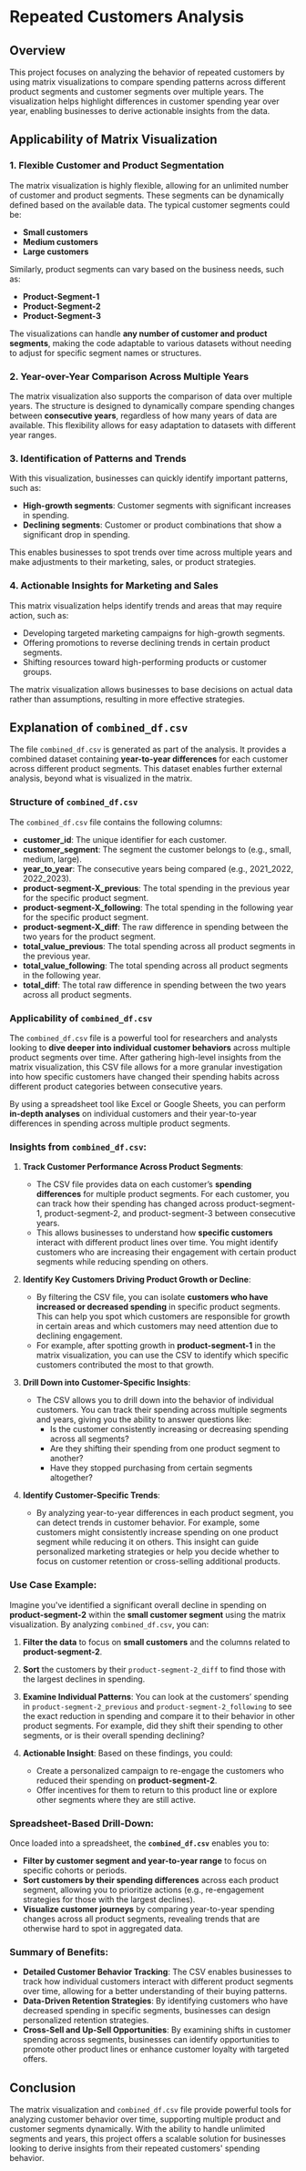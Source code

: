 # Repeated Customers Analysis

## Overview

This project focuses on analyzing the behavior of repeated customers by using matrix visualizations to compare spending patterns across different product segments and customer segments over multiple years. The visualization helps highlight differences in customer spending year over year, enabling businesses to derive actionable insights from the data.

## Applicability of Matrix Visualization

### 1. **Flexible Customer and Product Segmentation**
The matrix visualization is highly flexible, allowing for an unlimited number of customer and product segments. These segments can be dynamically defined based on the available data. The typical customer segments could be:
- **Small customers**
- **Medium customers**
- **Large customers**

Similarly, product segments can vary based on the business needs, such as:
- **Product-Segment-1**
- **Product-Segment-2**
- **Product-Segment-3**
  
The visualizations can handle **any number of customer and product segments**, making the code adaptable to various datasets without needing to adjust for specific segment names or structures.

### 2. **Year-over-Year Comparison Across Multiple Years**
The matrix visualization also supports the comparison of data over multiple years. The structure is designed to dynamically compare spending changes between **consecutive years**, regardless of how many years of data are available. This flexibility allows for easy adaptation to datasets with different year ranges.

### 3. **Identification of Patterns and Trends**
With this visualization, businesses can quickly identify important patterns, such as:
- **High-growth segments**: Customer segments with significant increases in spending.
- **Declining segments**: Customer or product combinations that show a significant drop in spending.
  
This enables businesses to spot trends over time across multiple years and make adjustments to their marketing, sales, or product strategies.

### 4. **Actionable Insights for Marketing and Sales**
This matrix visualization helps identify trends and areas that may require action, such as:
- Developing targeted marketing campaigns for high-growth segments.
- Offering promotions to reverse declining trends in certain product segments.
- Shifting resources toward high-performing products or customer groups.

The matrix visualization allows businesses to base decisions on actual data rather than assumptions, resulting in more effective strategies.

## Explanation of `combined_df.csv`

The file `combined_df.csv` is generated as part of the analysis. It provides a combined dataset containing **year-to-year differences** for each customer across different product segments. This dataset enables further external analysis, beyond what is visualized in the matrix.

### Structure of `combined_df.csv`

The `combined_df.csv` file contains the following columns:
- **customer_id**: The unique identifier for each customer.
- **customer_segment**: The segment the customer belongs to (e.g., small, medium, large).
- **year_to_year**: The consecutive years being compared (e.g., 2021_2022, 2022_2023).
- **product-segment-X_previous**: The total spending in the previous year for the specific product segment.
- **product-segment-X_following**: The total spending in the following year for the specific product segment.
- **product-segment-X_diff**: The raw difference in spending between the two years for the product segment.
- **total_value_previous**: The total spending across all product segments in the previous year.
- **total_value_following**: The total spending across all product segments in the following year.
- **total_diff**: The total raw difference in spending between the two years across all product segments.

### Applicability of `combined_df.csv`

The `combined_df.csv` file is a powerful tool for researchers and analysts looking to **dive deeper into individual customer behaviors** across multiple product segments over time. After gathering high-level insights from the matrix visualization, this CSV file allows for a more granular investigation into how specific customers have changed their spending habits across different product categories between consecutive years.

By using a spreadsheet tool like Excel or Google Sheets, you can perform **in-depth analyses** on individual customers and their year-to-year differences in spending across multiple product segments.

### Insights from `combined_df.csv`:

1. **Track Customer Performance Across Product Segments**:
   - The CSV file provides data on each customer’s **spending differences** for multiple product segments. For each customer, you can track how their spending has changed across product-segment-1, product-segment-2, and product-segment-3 between consecutive years.
   - This allows businesses to understand how **specific customers** interact with different product lines over time. You might identify customers who are increasing their engagement with certain product segments while reducing spending on others.

2. **Identify Key Customers Driving Product Growth or Decline**:
   - By filtering the CSV file, you can isolate **customers who have increased or decreased spending** in specific product segments. This can help you spot which customers are responsible for growth in certain areas and which customers may need attention due to declining engagement.
   - For example, after spotting growth in **product-segment-1** in the matrix visualization, you can use the CSV to identify which specific customers contributed the most to that growth.

3. **Drill Down into Customer-Specific Insights**:
   - The CSV allows you to drill down into the behavior of individual customers. You can track their spending across multiple segments and years, giving you the ability to answer questions like:
     - Is the customer consistently increasing or decreasing spending across all segments?
     - Are they shifting their spending from one product segment to another?
     - Have they stopped purchasing from certain segments altogether?

4. **Identify Customer-Specific Trends**:
   - By analyzing year-to-year differences in each product segment, you can detect trends in customer behavior. For example, some customers might consistently increase spending on one product segment while reducing it on others. This insight can guide personalized marketing strategies or help you decide whether to focus on customer retention or cross-selling additional products.

### Use Case Example:

Imagine you've identified a significant overall decline in spending on **product-segment-2** within the **small customer segment** using the matrix visualization. By analyzing `combined_df.csv`, you can:
1. **Filter the data** to focus on **small customers** and the columns related to **product-segment-2**.
2. **Sort** the customers by their `product-segment-2_diff` to find those with the largest declines in spending.
3. **Examine Individual Patterns**: You can look at the customers’ spending in `product-segment-2_previous` and `product-segment-2_following` to see the exact reduction in spending and compare it to their behavior in other product segments. For example, did they shift their spending to other segments, or is their overall spending declining?

4. **Actionable Insight**: Based on these findings, you could:
   - Create a personalized campaign to re-engage the customers who reduced their spending on **product-segment-2**.
   - Offer incentives for them to return to this product line or explore other segments where they are still active.

### Spreadsheet-Based Drill-Down:

Once loaded into a spreadsheet, the **`combined_df.csv`** enables you to:
- **Filter by customer segment and year-to-year range** to focus on specific cohorts or periods.
- **Sort customers by their spending differences** across each product segment, allowing you to prioritize actions (e.g., re-engagement strategies for those with the largest declines).
- **Visualize customer journeys** by comparing year-to-year spending changes across all product segments, revealing trends that are otherwise hard to spot in aggregated data.

### Summary of Benefits:
- **Detailed Customer Behavior Tracking**: The CSV enables businesses to track how individual customers interact with different product segments over time, allowing for a better understanding of their buying patterns.
- **Data-Driven Retention Strategies**: By identifying customers who have decreased spending in specific segments, businesses can design personalized retention strategies.
- **Cross-Sell and Up-Sell Opportunities**: By examining shifts in customer spending across segments, businesses can identify opportunities to promote other product lines or enhance customer loyalty with targeted offers.


## Conclusion

The matrix visualization and `combined_df.csv` file provide powerful tools for analyzing customer behavior over time, supporting multiple product and customer segments dynamically. With the ability to handle unlimited segments and years, this project offers a scalable solution for businesses looking to derive insights from their repeated customers' spending behavior.
